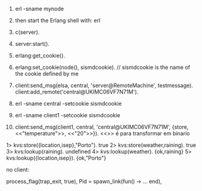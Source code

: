 1. erl -sname mynode
2. then start the Erlang shell with: erl
3. c(server).
4. server:start().
4. erlang:get_cookie().
5. erlang:set_cookie(node(), sismdcookie).    // sismdcookie is the name of the cookie defined by me
6. client:send_msg(elsa, central, 'server@RemoteMachine', testmessage).
   client:add_remote('central@UKIMC06VF7N71M').

10. erl -sname central -setcookie sismdcookie
11. erl -sname client1 -setcookie sismdcookie
12. client:send_msg(client1, central, 'central@UKIMC06VF7N71M', {store, <<"temperature">>, <<"20">>}). <<>> é para transformar em binario

1> kvs:store({location,isep},"Porto").
true
2> kvs:store(weather,raining).
true
3> kvs:lookup(raining).
undefined
4> kvs:lookup(weather).
{ok,raining}
5> kvs:lookup({location,isep}).
{ok,"Porto"}


no client:

process_flag(trap_exit, true),
Pid = spawn_link(fun() -> ... end),